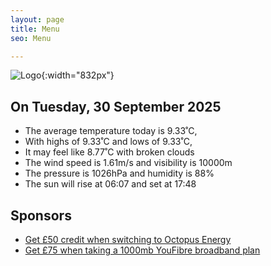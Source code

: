 ```yaml
---
layout: page
title: Menu
seo: Menu

---
```


![Logo](/images/logo.jpg){:width="832px"}

<!-- weather_marker starts -->
## On Tuesday, 30 September 2025

- The average temperature today is 9.33˚C,
- With highs of 9.33˚C and lows of 9.33˚C,
- It may feel like 8.77˚C with broken clouds
- The wind speed is 1.61m/s and visibility is 10000m
- The pressure is 1026hPa and humidity is 88%
- The sun will rise at 06:07 and set at 17:48

<!-- weather_marker ends -->

## Sponsors

- [Get £50 credit when switching to Octopus Energy](https://bit.ly/3oD1nnS)
- [Get £75 when taking a 1000mb YouFibre broadband plan](https://aklam.io/91zWhU?)
